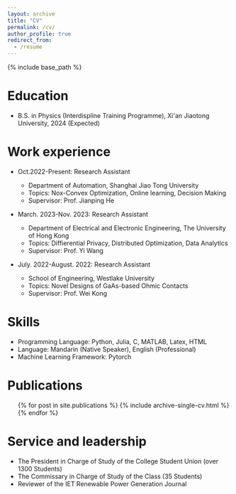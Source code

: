 ```yaml
---
layout: archive
title: "CV"
permalink: /cv/
author_profile: true
redirect_from:
  - /resume
---
```


{% include base_path %}

Education
======
* B.S. in Physics (Interdispline Training Programme), Xi'an Jiaotong University, 2024 (Expected)

Work experience
======
* Oct.2022-Present: Research Assistant
  * Department of Automation, Shanghai Jiao Tong University
  * Topics: Nox-Convex Optimization, Online learning, Decision Making
  * Supervisor: Prof. Jianping He

* March. 2023-Nov. 2023: Research Assistant
  * Department of Electrical and Electronic Engineering, The University of Hong Kong 
  * Topics: Diffierential Privacy, Distributed Optimization, Data Analytics
  * Supervisor: Prof. Yi Wang

* July. 2022-August. 2022: Research Assistant
  * School of Engineering, Westlake University 
  * Topics: Novel Designs of GaAs-based Ohmic Contacts
  * Supervisor: Prof. Wei Kong

  
Skills
======
* Programming Language: Python, Julia, C, MATLAB, Latex, HTML
* Language: Mandarin (Native Speaker), English (Professional)
* Machine Learning Framework: Pytorch

Publications
======
  <ul>{% for post in site.publications %}
    {% include archive-single-cv.html %}
  {% endfor %}</ul>
  
  
Service and leadership
======
* The President in Charge of Study of the College Student Union (over 1300 Students)
* The Commissary in Charge of Study of the Class (35 Students)
* Reviewer of the IET Renewable Power Generation Journal
